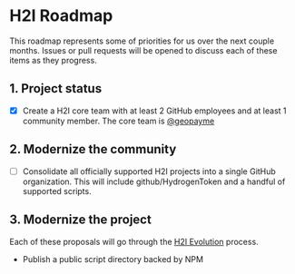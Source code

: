 # H2I Roadmap

This roadmap represents some of priorities for us over the next couple months. Issues or pull requests will be opened to discuss each of these items as they progress.

## 1. Project status

- [x] Create a H2I core team with at least 2 GitHub employees and at least 1 community member. The core team is [@geopayme](https://github.com/geopayme)


## 2. Modernize the community

- [ ] Consolidate all officially supported H2I projects into a single GitHub organization. This will include github/HydrogenToken and a handful of supported scripts.

## 3. Modernize the project

Each of these proposals will go through the [H2I Evolution](https://github.com/Hydrogen-Blockchain-Innovations/evolution) process.

- Publish a public script directory backed by NPM
